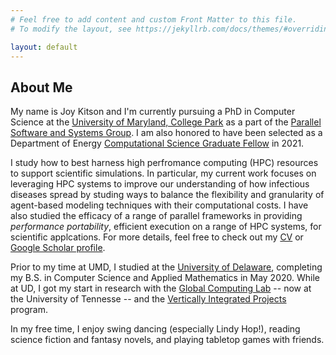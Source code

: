 ```yaml
---
# Feel free to add content and custom Front Matter to this file.
# To modify the layout, see https://jekyllrb.com/docs/themes/#overriding-theme-defaults

layout: default
---
```

## About Me
My name is Joy Kitson and I'm currently pursuing a PhD in Computer Science
at the [University of Maryland, College Park](https://www.cs.umd.edu/]) as
a part of the [Parallel Software and Systems Group](https://pssg.cs.umd.edu/).
I am also honored to have been selected as a Department of Energy
[Computational Science Graduate Fellow](https://www.krellinst.org/csgf/fellows/profile?n=kitson2021)
in 2021.

I study how to best harness high perfromance computing (HPC) resources
to support scientific simulations. In particular, my current work focuses
on leveraging HPC systems to improve our understanding of how infectious
diseases spread by studing ways to balance the flexibility and granularity of
agent-based modeling techniques with their computational costs. I have also
studied the efficacy of a range of parallel frameworks in providing
*performance portability*, efficient execution on a range of HPC systems,
for scientific applcations. For more details, feel free to check out my
[CV](/assets/img/cv.pdf) or
[Google Scholar profile](https://scholar.google.com/citations?user=6b_rN9kAAAAJ).

Prior to my time at UMD, I studied at the
[University of Delaware](https://www.cis.udel.edu/), completing my B.S. in
Computer Science and Applied Mathematics in May 2020. While at UD, I got my
start in research with the
[Global Computing Lab](https://globalcomputing.group/about.html)
-- now at the University of Tennesse -- and the
[Vertically Integrated Projects](https://vip.udel.edu/) program.

In my free time, I enjoy swing dancing (especially Lindy Hop!), reading
science fiction and fantasy novels, and playing tabletop games with friends.

